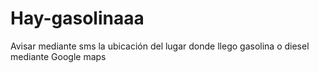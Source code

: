 # Hay-gasolinaaa
Avisar mediante sms la ubicación del lugar donde llego gasolina o diesel mediante Google maps
